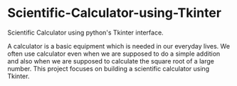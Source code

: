 # Scientific-Calculator-using-Tkinter
Scientific Calculator using python's Tkinter interface.

A calculator is a basic equipment which is needed in our everyday lives. We often use calculator even when we are supposed to do a simple addition and also when we are supposed to calculate the square root of a large number. This project focuses on building a scientific calculator using Tkinter.
